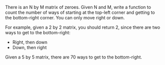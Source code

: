 There is an N by M matrix of zeroes. Given N and M, write a function to count
the number of ways of starting at the top-left corner and getting to the
bottom-right corner. You can only move right or down.

For example, given a 2 by 2 matrix, you should return 2, since there are two
ways to get to the bottom-right:

 * Right, then down
 * Down, then right

Given a 5 by 5 matrix, there are 70 ways to get to the bottom-right.